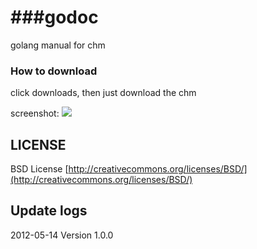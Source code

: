 ###godoc
=====

golang manual for chm


### How to download

click downloads, then just download the chm

screenshot:
![](https://github.com/astaxie/godoc/raw/master/demo.png)

## LICENSE

 BSD License
 [http://creativecommons.org/licenses/BSD/](http://creativecommons.org/licenses/BSD/)

 ## Update logs

   2012-05-14 Version 1.0.0